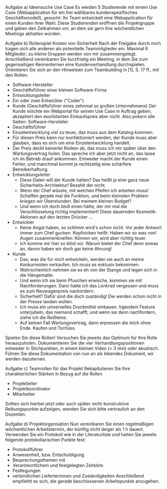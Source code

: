 Aufgabe a) Ideensuche Use Case
Es werden 5 Studierende mit einem Use Case (Webapplication für ein frei wählbares kundenspezifisches Geschäftsmodell), gesucht: Ihr Team entwickelt eine Webapplication für einen Kunden ihrer Wahl.
Diese Studierenden eröffnen die Projektgruppe und geben den Zeitrahmen vor, an dem sie gern ihre wöchentlichen Meetings abhalten würden.

Aufgabe b) Rollenspiel Kosten von Sicherheit
Nach der Freigabe durch mich tragen sich alle anderen als potentielle Teammitglieder ein. Maximal 6 Mitglieder; zu kleine Gruppen werden von mir zusammengelegt.
Anschließend vereinbaren Sie kurzfristig ein Meeting, in dem Sie zum gegenseitigen Kennenlernen eine Kundenverhandlung durchspielen. Orientieren Sie sich an den Hinweisen zum Teambuilding in [1], S. 17 ff., mit den Rollen:
-  Software-Hersteller
  - Geschäftsführer einer kleinen Software-Firma
  - Entwicklungsleiter
  - Ein oder zwei Entwickler ("Coder")
- Kunde (Geschäftsführer eines zehnmal so großen Unternehmens)
Der Kunde möchte ein Webportal für seinen Use Case in Auftrag geben, akzeptiert den exorbitanten Einkaufspreis aber nicht. Also pokern alle Seiten:
Software-Hersteller
-  Geschäftsführer
  - Einzelentwicklung viel zu teuer, das muss aus dem Katalog kommen.
  - Für diesen Preis kann nur konfektioniert werden, der Kunde muss aber glauben, dass es sich um eine Einzelentwicklung handelt.
  - Der Preis deckt keinerlei Risiken ab, das muss ich mir später über den Wartungsvertrag holen. Das spreche ich aber jetzt nicht an, das lasse ich im Betrieb drauf ankommen. Entweder macht der Kunde einen Fehler, und manchmal kommt ja rechtzeitig eine schärfere Betreiberhaftung.
- Entwicklungsleiter
  - Diese Daten will der Kunde halten? Das heißt ja eine ganz neue Sicherheits-Architektur! Bezahlt der nicht.
  - Wenn der Chef wüsste, mit welchen Pfeifen ich arbeiten muss! Schaffen gerade mal die Funktion, und beim kleinsten Problem kriegen wir Überstunden. Bei meinem kleinen Budget?
  - Und wenn ich doch bloß einen hätte, der mir mal die Verschlüsselung richtig implementiert! Diese dauernden Kosmetik-Aktionen auf den letzten Drücker …
- Entwickler
  - Keine Angst haben, so schlimm wird's schon nicht. Vor jeder Antwort immer zum Chef gucken. Kopfnicken heißt: Haben wir so was von! Augen zusammenkneifen: Können wir, wird aber richtig teuer.
  - Ich komme mir hier so blöd vor. Warum bietet der Chef denn sowas an, davon haben wir doch gar keine Ahnung!
- Kunde
  - Das, was die für mich entwickeln, werden sie auch an meine Konkurrenten verkaufen. Ich muss es exklusiv bekommen.
  - Wahrscheinlich nehmen sie es eh von der Stange und legen sich in die Hängematte.
  - Und wenn ich sie beim Pfuschen erwische, kommen sie mit Nachforderungen. Dann hatte ich das Lenkrad vergessen und muss es zum Neuwagenpreis nachordern.
  - Sicherheit? Dafür sind die doch zuständig! Die werden schon nicht in der Presse landen wollen.
  - Ich muss ein universelles Druckmittel einbauen. Irgendein Feature unterjubeln, das niemand schafft, und wenn sie dann
nachfordern, ziehe ich die Reißleine.
  - Auf keinen Fall Wartungsvertrag, dann erpressen die mich
ohne Ende. Kaufen und Tschüss.

Spielen Sie diese Rollen! Versuchen Sie jeweils das Optimum für Ihre Rolle herauszuholen. Dokumentieren Sie die vier Verhandlungspositionen entweder in Stichpunkten, in einem kleinen Video (< 3 min) oder akustisch. Führen Sie diese Dokumentation von nun an als lebendes Dokument, wir werden dazulernen.

Aufgabe c) Teamrollen für das Projekt
Rekapitulieren Sie Ihre charakterlichen Stärken in Bezug auf die Rollen
- Projektleiter
- Projektkoordinator
- Mitarbeiter

Sollten sich hierbei jetzt oder auch später nicht-konstruktive Reibungspunkte aufzeigen, wenden Sie sich bitte vertraulich an den Dozenten.

Aufgabe d) Projektorganisation
Nun vereinbaren Sie einen regelmäßigen wöchentlichen Arbeitstermin, der künftig nicht länger als 1 h dauert. Verwenden Sie ein Protokoll wie in der Literaturliste und halten Sie jeweils folgende protokollarischen Punkte fest:
- Protokollführer
- Anwesenheit, bzw. Entschuldigung
- Besprechungsthemen mit
- Verantwortlichem und festgelegten Zeitslots
- Festlegungen
- verbindlichen Lieferterminen und Zuständigkeiten
Anschließend empfiehlt es sich, die gerade beschlossenen Arbeitspunkte anzugehen.